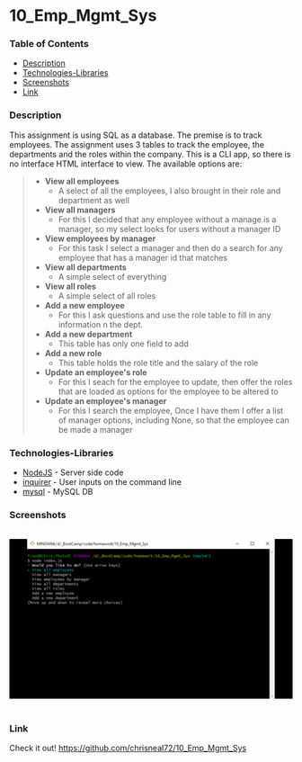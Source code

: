# 10_Emp_Mgmt_Sys

### Table of Contents
- [Description](#Description)
- [Technologies-Libraries](#Technologies-Libraries)
- [Screenshots](#Screenshots)
- [Link](#Link)
​
### Description
This assignment is using SQL as a database. The premise is to track employees. The assignment uses 3 tables to track the employee, the departments and the roles within the company. This is a CLI app, so there is no interface HTML interface to view.  The available options are:

> * **View all employees**
>     * A select of all the employees, I also brought in their role and department as well
> * **View all managers**
>    * For this I decided that any employee without a manage is a manager, so my select looks for users without a manager ID
> * **View employees by manager**
>    * For this task I select a manager and then do a search for any employee that has a manager id that matches
> * **View all departments**
>    * A simple select of everything
> * **View all roles**
>    * A simple select of all roles
> * **Add a new employee**
>    * For this I ask questions and use the role table to fill in any information n the dept.
> * **Add a new department**
>    * This table has only one field to add
> * **Add a new role**
>    * This table holds the role title and the salary of the role
> * **Update an employee's role**
>    * For this I seach for the employee to update, then offer the roles that are loaded as options for the employee to be altered to
> * **Update an employee's manager**
>    * For this I search the employee, Once I have them I offer a list of manager options, including None, so that the employee can be made a manager

### Technologies-Libraries
- [NodeJS](https://nodejs.dev/) - Server side code
- [inquirer](https://www.npmjs.com/search?q=inquirer) - User inputs on the command line
- [mysql](https://www.mysql.com/) - MySQL DB
​
### Screenshots
​
![Image](assets/walk.gif)
​
### Link
Check it out! 
https://github.com/chrisneal72/10_Emp_Mgmt_Sys
